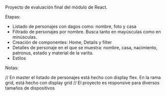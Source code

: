 Proyecto de evaluación final del módulo de React.

Etapas:
  * Listado de personajes con dagos como: nombre, foto y casa
  * Filtrado de personajes por nombre. Busca tanto en mayúsculas como en minúsculas. 
  * Creación de componentes: Home, Details y filter
  * Detalles de personaje en el que se muestra: nombre, casa, nacimiento, patronus, estado y material de la varita.
  * Estilos

  Notas:

  // En master el listado de personajes está hecho con display flex. En la rama grid, está hecho con display grid
  // El proyecto es responsive para diversos tamaños de dispositivos
